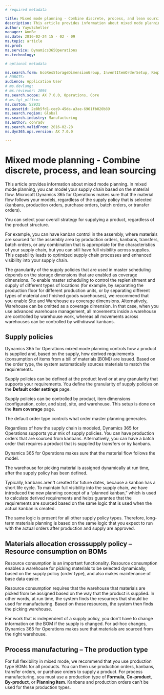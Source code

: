```yaml
---
# required metadata

title: Mixed mode planning - Combine discrete, process, and lean sourcing
description: This article provides information about mixed mode planning. In mixed mode planning, you can model your supply chain based on the material flow. Microsoft Dynamics 365 for Operations makes sure that the material flow follows your models, regardless of the supply policy that is selected (kanbans, production orders, purchase orders, batch orders, or transfer orders). 
author: YuyuScheller
manager: AnnBe
ms.date: 2016-02-24 15 - 02 - 09
ms.topic: article
ms.prod: 
ms.service: Dynamics365Operations
ms.technology: 

# optional metadata

ms.search.form: EcoResStorageDimensionGroup, InventItemOrderSetup, ReqItemTable
# ROBOTS: 
audience: Application User
# ms.devlang: 
# ms.reviewer: 2094
ms.search.scope: AX 7.0.0, Operations, Core
# ms.tgt_pltfrm: 
ms.custom: 52931
ms.assetid: 2e8b5fd1-cee9-45da-a3ae-6961fb020b89
ms.search.region: Global
ms.search.industry: Manufacturing
ms.author: conradv
ms.search.validFrom: 2016-02-28
ms.dyn365.ops.version: AX 7.0.0

---
```


# Mixed mode planning - Combine discrete, process, and lean sourcing

This article provides information about mixed mode planning. In mixed mode planning, you can model your supply chain based on the material flow. Microsoft Dynamics 365 for Operations makes sure that the material flow follows your models, regardless of the supply policy that is selected (kanbans, production orders, purchase orders, batch orders, or transfer orders). 

You can select your overall strategy for supplying a product, regardless of the product structure.  

For example, you can have kanban control in the assembly, where materials are sourced for the assembly area by production orders, kanbans, transfers, batch orders, or any combination that is appropriate for the characteristics of your supply chain, but you can still have full visibility across supplies. This capability leads to optimized supply chain processes and enhanced visibility into your supply chain.  

The granularity of the supply policies that are used in master scheduling depends on the storage dimensions that are enabled as coverage dimensions. To enable master scheduling to control the replenishment and supply of different types of locations (for example, by separating the production floor for different production units, or by separating different types of material and finished goods warehouses), we recommend that you enable Site and Warehouse as coverage dimensions. Alternatively, Warehouse can be omitted as a coverage dimension. In that case, when you use advanced warehouse management, all movements inside a warehouse are controlled by warehouse work, whereas all movements across warehouses can be controlled by withdrawal kanbans.

## Supply policies
Dynamics 365 for Operations mixed mode planning controls how a product is supplied and, based on the supply, how derived requirements (consumption of items from a bill of materials \[BOM\]) are issued. Based on the order type, the system automatically sources materials to match the requirements.  

Supply policies can be defined at the product level or at any granularity that supports your requirements. You define the granularity of supply policies on the **Default order settings** page.  

Supply policies can be controlled by product, item dimensions (configuration, color, and size), site, and warehouse. This setup is done on the **Item coverage** page.  

The default order type controls what order master planning generates.  

Regardless of how the supply chain is modeled, Dynamics 365 for Operations supports your mix of supply policies. You can have production orders that are sourced from kanbans. Alternatively, you can have a batch order that requires a product that is supplied by transfers or by kanbans.  

Dynamics 365 for Operations makes sure that the material flow follows the model.  

The warehouse for picking material is assigned dynamically at run time, after the supply policy has been defined.  

Typically, kanbans aren't created for future dates, because a kanban has a short life cycle. To maintain full visibility into the supply chain, we have introduced the new planning concept of a “planned kanban,” which is used to calculate derived requirements and helps guarantee that the requirements are sourced based on the same logic that is used when the actual kanban is created.  

The same logic is present for all other supply policy types. Therefore, long-term materials planning is based on the same logic that you expect to run with the actual orders after production and supply are approved.

## Materials allocation crosssupply policy – Resource consumption on BOMs
Resource consumption is an important functionality. Resource consumption enables a warehouse for picking materials to be selected dynamically, based on the supply policy (order type), and also makes maintenance of base data easier.  

Resource consumption requires that the warehouse that materials are picked from be assigned based on the way that the product is supplied. In other words, at run time, the system finds the resources that should be used for manufacturing. Based on those resources, the system then finds the picking warehouse.  

For work that is independent of a supply policy, you don't have to change information on the BOM if the supply is changed. For ad-hoc changes, Dynamics 365 for Operations makes sure that materials are sourced from the right warehouse.

## Process manufacturing – The production type
For full flexibility in mixed mode, we recommend that you use production type BOMs for all products. You can then use production orders, kanbans, transfer orders, or purchase orders to supply a product. For process manufacturing, you must use a production type of **Formula**, **Co-product**, **By-product**, or **Planning item**. Kanbans and production orders can't be used for these production types.

